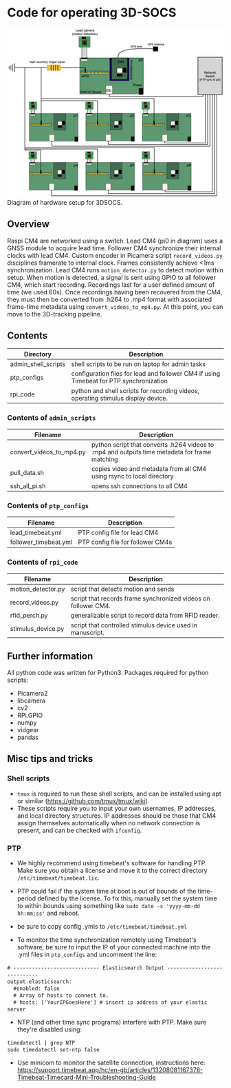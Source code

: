 # Code for operating 3D-SOCS

![Banner](../media/Fig_SX_3DSOCS_hardware.png)
Diagram of hardware setup for 3DSOCS.

## Overview 
Raspi CM4 are networked using a switch. Lead CM4 (pi0 in diagram) uses a GNSS module to acquire lead time. Follower CM4 synchronize their internal clocks with lead CM4. Custom encoder in Picamera script ```record_videos.py``` disciplines framerate to internal clock. Frames consistently achieve <1ms synchronization. Lead CM4 runs ```motion_detector.py``` to detect motion within setup. When motion is detected, a signal is sent using GPIO to all follower CM4, which start recording. Recordings last for a user defined amount of time (we used 60s). Once recordings having been recovered from the CM4, they must then be converted from .h264 to .mp4 format with associated frame-time metadata using ```convert_videos_to_mp4.py```. At this point, you can move to the 3D-tracking pipeline.

## Contents
Directory  | Description
------------- | -------------
admin_shell_scripts | shell scripts to be run on laptop for admin tasks
ptp_configs | configuration files for lead and follower CM4 if using Timebeat for PTP synchronization
rpi_code | python and shell scripts for recording videos, operating stimulus display device.

### Contents of ```admin_scripts```
Filename  | Description
------------- | -------------
convert_videos_to_mp4.py | python script that converts .h264 videos to .mp4 and outputs time metadata for frame matching
pull_data.sh | copies video and metadata from all CM4 using rsync to local directory
ssh_all_pi.sh | opens ssh connections to all CM4

### Contents of ```ptp_configs```
Filename  | Description
------------- | -------------
lead_timebeat.yml | PTP config file for lead CM4
follower_timebeat.yml | PTP config file for follower CM4s

### Contents of ```rpi_code```
Filename  | Description
------------- | -------------
motion_detector.py | script that detects motion and sends 
record_videos.py | script that records frame synchronized videos on follower CM4.
rfid_perch.py | generalizable script to record data from RFID reader.
stimulus_device.py | script that controlled stimulus device used in manuscript.

## Further information

All python code was written for Python3. Packages required for python scripts:
- Picamera2
- libcamera
- cv2 
- RPi.GPIO
- numpy
- vidgear
- pandas

## Misc tips and tricks

### Shell scripts
* ```tmux``` is required to run these shell scripts, and can be installed using apt or similar (https://github.com/tmux/tmux/wiki).
* These scripts require you to input your own usernames, IP addresses, and local directory structures. IP addresses should be those that CM4 assign themselves automatically when no network connection is present, and can be checked with ```ifconfig```.

### PTP
* We highly recommend using timebeat's software for handling PTP. Make sure you obtain a license and move it to the correct directory ```/etc/timebeat/timebeat.lic```.

* PTP could fail if the system time at boot is out of bounds of the time-period defined by the license. To fix this, manually set the system time to within bounds using something like ```sudo date -s 'yyyy-mm-dd hh:mm:ss'``` and reboot.

* be sure to copy config .ymls to ```/etc/timebeat/timebeat.yml```

* To monitor the time synchronization remotely using Timebeat's software, be sure to input the IP of your connected machine into the .yml files in ```ptp_configs``` and uncomment the line:

```shell
# ---------------------------- Elasticsearch Output ----------------------------
output.elasticsearch:
  #enabled: false
  # Array of hosts to connect to.
  # hosts: ['YourIPGoesHere'] # insert ip address of your elastic server
```

* NTP (and other time sync programs) interfere with PTP. Make sure they're disabled using:

```shell
timedatectl | grep NTP
sudo timedatectl set-ntp false
```

* Use minicom to monitor the satellite connection, instructions here: https://support.timebeat.app/hc/en-gb/articles/13208081167378-Timebeat-Timecard-Mini-Troubleshooting-Guide

